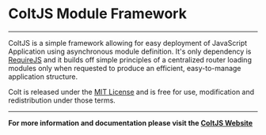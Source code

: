 # ColtJS Module Framework

---

ColtJS is a simple framework allowing for easy deployment of JavaScript Application using asynchronous module definition. It's only dependency is [RequireJS](http://www.requirejs.org) 
and it builds off simple principles of a centralized router loading modules only when requested to produce an efficient, easy-to-manage application structure.

Colt is released under the [MIT License](http://opensource.org/licenses/MIT) and is free for use, modification and redistribution under those terms.

---

**For more information and documentation please visit the [ColtJS Website](http://www.coltjs.com)**